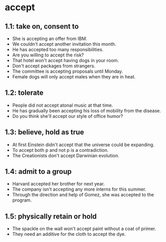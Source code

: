# accept
## 1.1: take on, consent to

  *  She is accepting an offer from IBM.
  *  We couldn't accept another invitation this month.
  *  He has accepted too many responsibilities.
  *  Are you willing to accept the risk?
  *  That hotel won't accept having dogs in your room.
  *  Don't accept packages from strangers.
  *  The committee is accepting proposals until Monday.
  *  Female dogs will only accept males when they are in heat.

## 1.2: tolerate

  *  People did not accept atonal music at that time.
  *  He has gradually been accepting his loss of mobility from the disease.
  *  Do you think she'll accept our style of office humor?

## 1.3: believe, hold as true

  *  At first Einstein didn't accept that the universe could be expanding.
  *  To accept both p and not p is a contradiction.
  *  The Creationists don't accept Darwinian evolution.

## 1.4: admit to a group

  *  Harvard accepted her brother for next year.
  *  The company isn't accepting any more interns for this summer.
  *  Through the direction and help of Gomez, she was accepted to the program.

## 1.5: physically retain or hold

  *  The spackle on the wall won't accept paint without a coat of primer.
  *  They need an additive for the cloth to accept the dye.
